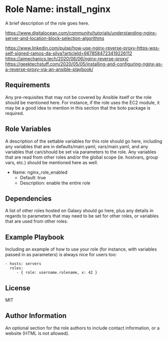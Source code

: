 # Role Name: install_nginx

A brief description of the role goes here.

https://www.digitalocean.com/community/tutorials/understanding-nginx-server-and-location-block-selection-algorithms

https://www.linkedin.com/pulse/how-use-nginx-reverse-proxy-https-wss-self-signed-ramos-da-silva?articleId=6678584723419226112
https://aimechanics.tech/2020/06/06/nginx-reverse-proxy/
https://geektechstuff.com/2020/05/05/installing-and-configuring-nginx-as-a-reverse-proxy-via-an-ansible-playbook/


## Requirements

Any pre-requisites that may not be covered by Ansible itself or the role should be mentioned here.
For instance, if the role uses the EC2 module, it may be a good idea to mention in this section that the boto package is required.

## Role Variables

A description of the settable variables for this role should go here, including any variables that are in defaults/main.yaml, vars/main.yaml, and any variables that can/should be set via parameters to the role.
Any variables that are read from other roles and/or the global scope (ie. hostvars, group vars, etc.) should be mentioned here as well.

* Name: nginx_role_enabled
	* Default: true
	* Description: enable the entire role


## Dependencies

A list of other roles hosted on Galaxy should go here, plus any details in regards to parameters that may need to be set for other roles, or variables that are used from other roles.

## Example Playbook

Including an example of how to use your role (for instance, with variables passed in as parameters) is always nice for users too:

    - hosts: servers
      roles:
         - { role: username.rolename, x: 42 }

## License

MIT

## Author Information

An optional section for the role authors to include contact information, or a website (HTML is not allowed).

